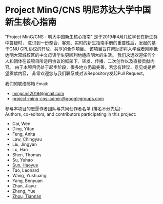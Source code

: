 # Project MinG/CNS 明尼苏达大学中国新生核心指南

“Project MinG/CNS - 明大中国新生核心指南" 是于2019年4月几位学长在新生群中答疑时，
意识到一份整合、客观、实时的新生指南手册的重要性后，发起的基于GNU GPL协议的开放、共享的合作项目。
该项目旨在帮助即将入学或者刚刚抵达明大双城校区的中文母语学生更顺利地适应明大的生活。
我们永远欢迎任何个人和团体在该项目所适用协议的框架下，转发、传播、二次创作以及直接贡献内容。
由于本项目仍处于起步阶段，很多地方仍需完善，若您有建议、意见或是希望贡献内容，
非常欢迎您与我们联系或对该Repository发起Pull Request。

我们的联络邮箱 Email:  
* [mingcns2019@gmail.com](mailto:MinGCNS2019@gmail.com)
* [project-ming-cns-admin@googlegroups.com](mailto:project-ming-cns-admin@googlegroups.com)

参与本项目的志愿作者团队与共同创作者名单 (排名不分先后):  
Authors, co-editors, and contributors participating in this project:

* Cai, Wen
* Ding, Yifan
* Feng, Anita
* Law, Chingyau
* Liu, Jingyan
* Lu, Han
* Shen, Thomas
* Su, Yuhao
* [Sun, Haoyue](https://github.com/H-Yue-Sun)
* Tao, Leonard
* Wang, Yushuang
* Yang, Benyuan
* Zhan, Jiayu
* Zheng, Yue
* [Zhou, Tiannan](https://github.com/TrotylTN)
